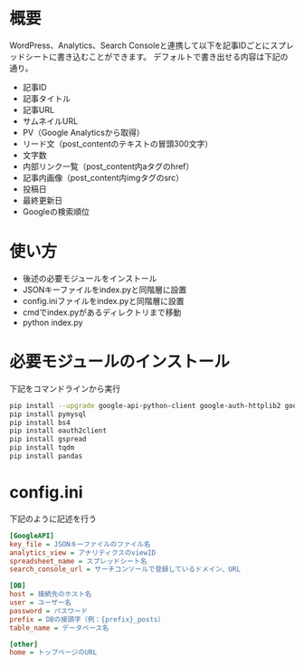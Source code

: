 # 概要
WordPress、Analytics、Search Consoleと連携して以下を記事IDごとにスプレッドシートに書き込むことができます。
デフォルトで書き出せる内容は下記の通り。

- 記事ID
- 記事タイトル
- 記事URL
- サムネイルURL
- PV（Google Analyticsから取得）
- リード文（post_contentのテキストの冒頭300文字）
- 文字数
- 内部リンク一覧（post_content内aタグのhref）
- 記事内画像（post_content内imgタグのsrc）
- 投稿日
- 最終更新日
- Googleの検索順位

# 使い方
- 後述の必要モジュールをインストール
- JSONキーファイルをindex.pyと同階層に設置
- config.iniファイルをindex.pyと同階層に設置
- cmdでindex.pyがあるディレクトリまで移動
- python index.py

# 必要モジュールのインストール
下記をコマンドラインから実行

```bash
pip install --upgrade google-api-python-client google-auth-httplib2 google-auth-oauthlib
pip install pymysql
pip install bs4
pip install oauth2client
pip install gspread
pip install tqdm
pip install pandas
```

# config.ini
下記のように記述を行う

```config.ini
[GoogleAPI]
key_file = JSONキーファイルのファイル名
analytics_view = アナリティクスのviewID
spreadsheet_name = スプレッドシート名
search_console_url = サーチコンソールで登録しているドメイン、URL

[DB]
host = 接続先のホスト名
user = ユーザー名
password = パスワード
prefix = DBの接頭字（例：{prefix}_posts）
table_name = データベース名

[other]
home = トップページのURL
```